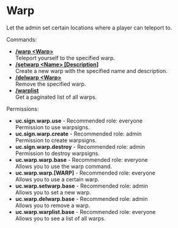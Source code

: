 Warp
====
Let the admin set certain locations where a player can teleport to.

Commands: <br>
* **[/warp \<Warp\>](../commands/warp.md)**<br>Teleport yourself to the specified warp.
* **[/setwarp \<Name\> \[Description\]](../commands/setwarp.md)**<br>Create a new warp with the specified name and description.
* **[/delwarp \<Warp\>](../commands/delwarp.md)**<br>Remove the specified warp.
* **[/warplist](../commands/warplist.md)**<br>Get a paginated list of all warps.

Permissions: <br>
* **uc.sign.warp.use** - Recommended role: everyone<br>Permission to use warpsigns.
* **uc.sign.warp.create** - Recommended role: admin<br>Permission to create warpsigns.
* **uc.sign.warp.destroy** - Recommended role: admin<br>Permission to destroy warpsigns.
* **uc.warp.warp.base** - Recommended role: everyone<br>Allows you to use the warp command.
* **uc.warp.warp.[WARP]** - Recommended role: everyone<br>Allows you to use a certain warp.
* **uc.warp.setwarp.base** - Recommended role: admin<br>Allows you to set a new warp.
* **uc.warp.delwarp.base** - Recommended role: admin<br>Allows you to remove a warp.
* **uc.warp.warplist.base** - Recommended role: everyone<br>Allows you to see a list of all warps.
